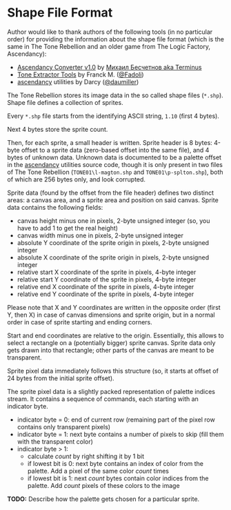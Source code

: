 ﻿Shape File Format
=================

Author would like to thank authors of the following tools (in no particular order) for providing the information about the shape file format (which is the same in The Tone Rebellion and an older game from The Logic Factory, Ascendancy):

- [Ascendancy Converter v1.0][ascendancy-converter] by [Михаил Бесчетнов aka Terminus][extractor.ru]
- [Tone Extractor Tools][fadoli.tone-rebellion-extractor] by Franck M. ([@Fadoli][fadoli])
- [ascendancy][daumiller.ascendancy] utilities by Darcy ([@daumiller][daumiller])

The Tone Rebellion stores its image data in the so called shape files (`*.shp`). Shape file defines a collection of sprites.

Every `*.shp` file starts from the identifying ASCII string, `1.10` (first 4 bytes).

Next 4 bytes store the sprite count.

Then, for each sprite, a small header is written. Sprite header is 8 bytes: 4-byte offset to a sprite data (zero-based offset into the same file), and 4 bytes of unknown data. Unknown data is documented to be a palette offset in the [ascendancy][daumiller.ascendancy] utilities source code, though it is only present in two files of The Tone Rebellion (`TONE01\l-magton.shp` and `TONE01\p-splton.shp`), both of which are 256 bytes only, and look corrupted.

Sprite data (found by the offset from the file header) defines two distinct areas: a canvas area, and a sprite area and position on said canvas. Sprite data contains the following fields:

- canvas height minus one in pixels, 2-byte unsigned integer (so, you have to add 1 to get the real height)
- canvas width minus one in pixels, 2-byte unsigned integer
- absolute Y coordinate of the sprite origin in pixels, 2-byte unsigned integer
- absolute X coordinate of the sprite origin in pixels, 2-byte unsigned integer
- relative start X coordinate of the sprite in pixels, 4-byte integer
- relative start Y coordinate of the sprite in pixels, 4-byte integer
- relative end X coordinate of the sprite in pixels, 4-byte integer
- relative end Y coordinate of the sprite in pixels, 4-byte integer

Please note that X and Y coordinates are written in the opposite order (first Y, then X) in case of canvas dimensions and sprite origin, but in a normal order in case of sprite starting and ending corners.

Start and end coordinates are relative to the origin. Essentially, this allows to select a rectangle on a (potentially bigger) sprite canvas. Sprite data only gets drawn into that rectangle; other parts of the canvas are meant to be transparent.

Sprite pixel data immediately follows this structure (so, it starts at offset of 24 bytes from the initial sprite offset).

The sprite pixel data is a slightly packed representation of palette indices stream. It contains a sequence of commands, each starting with an indicator byte.

- indicator byte = 0: end of current row (remaining part of the pixel row contains only transparent pixels)
- indicator byte = 1: next byte contains a number of pixels to skip (fill them with the transparent color)
- indicator byte > 1:
    - calculate _count_ by right shifting it by 1 bit
    - if lowest bit is 0: next byte contains an index of color from the palette. Add a pixel of the same color _count_ times
    - if lowest bit is 1: next _count_ bytes contain color indices from the palette. Add _count_ pixels of these colors to the image

**TODO:** Describe how the palette gets chosen for a particular sprite.

[ascendancy-converter]: https://www.extractor.ru/files/051b8c7c6155fef1460fab189f7edb68/
[daumiller.ascendancy]: https://github.com/daumiller/ascendancy
[daumiller]: https://github.com/daumiller
[extractor.ru]: http://www.extractor.ru/
[fadoli.tone-rebellion-extractor]: https://github.com/Fadoli/Tone-rebellion-extractor
[fadoli]: https://github.com/Fadoli
